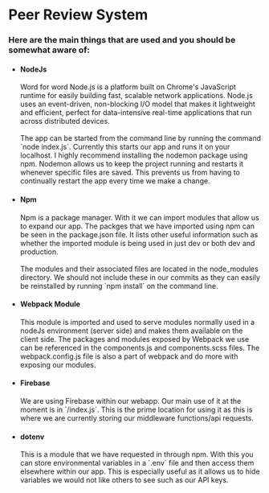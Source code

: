 <h1>Peer Review System</h1>
  <h3>Here are the main things that are used and you should be somewhat aware of:</h3>
  <ul>
    <li>
      <div>
        <h4>NodeJs</h4>
        <p>
          Word for word Node.js is a platform built on Chrome's JavaScript runtime for easily building fast, scalable network applications. Node.js uses an event-driven, non-blocking I/O model that makes it lightweight and efficient, perfect for data-intensive real-time applications that run across distributed devices.<br><br>The app can be started from the command line by running the command `node index.js`. Currently this starts our app and runs it on your localhost. I highly recommend installing the nodemon package using npm. Nodemon allows us to keep the project running and restarts it whenever specific files are saved. This prevents us from having to continually restart the app every time we make a change.
        </p>
      </div>
    </li>
    <li>
      <div>
        <h4>Npm</h4>
        <p>
          Npm is a package manager. With it we can import modules that allow us to expand our app. The packges that we have imported using npm can be seen in the package.json file. It lists other useful information such as whether the imported module is being used in just dev or both dev and production.<br><br>The modules and their associated files are located in the node_modules directory. We should not include these in our commits as they can easily be reinstalled by running `npm install` on the command line.
        </p>
      </div>
    </li>
    <li>
      <div>
        <h4>Webpack Module</h4>
        <p>
          This module is imported and used to serve modules normally used in a nodeJs environment (server side) and makes them available on the client side. The packages and modules exposed by Webpack we use can be referenced in the components.js and components.scss files. The webpack.config.js file is also a part of webpack and do more with exposing our modules.
        </p>
      </div>
    </li>
    <li>
      <div>
        <h4>Firebase</h4>
        <p>
          We are using Firebase within our webapp. Our main use of it at the moment is in `/index.js`. This is the prime location for using it as this is where we are currently storing our middleware functions/api requests.
        </p>
      </div>
    </li>
    <li>
      <div>
        <h4>dotenv</h4>
        <p>
          This is a module that we have requested in through npm. With this you can store environmental variables in a `.env` file and then access them elsewhere within our app. This is especially useful as it allows us to hide variables we would not like others to see such as our API keys.
        </p>
      </div>
    </li>
  </ul>
